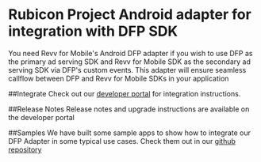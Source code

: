 # Rubicon Project Android adapter for integration with DFP SDK

You need Revv for Mobile's Android DFP adapter if you wish to use DFP as the primary ad serving SDK and Revv for Mobile SDK as the secondary ad serving SDK via DFP's custom events. This adapter will ensure seamless callflow between DFP and Revv for Mobile SDKs in your application

##Integrate
Check out our [developer portal](http://dev.rubiconproject.com/docs/Mobile_SDK_for_Android) for integration instructions.

##Release Notes
Release notes and upgrade instructions are available on the developer portal

##Samples
We have built some sample apps to show how to integrate our DFP Adapter in some typical use cases. Check them out in our [github repository](https://github.com/rubicon-project/RFMSDKAdapterSamples-Android-DFP)
